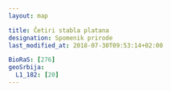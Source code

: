 ```yaml
---
layout: map

title: Četiri stabla platana
designation: Spomenik prirode
last_modified_at: 2018-07-30T09:53:14+02:00

BioRaS: [276]
geoSrbija:
  L1_182: [20]
---
```

